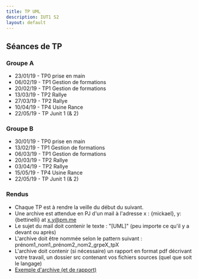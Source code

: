 ```yaml
---
title: TP UML 
description: IUT1 S2
layout: default
---
```


## Séances de TP

### Groupe A
+   23/01/19 - TP0 prise en main
+   06/02/19 - TP1 Gestion de formations
+   20/02/19 - TP1 Gestion de formations
+   13/03/19 - TP2 Rallye
+   27/03/19 - TP2 Rallye
+   10/04/19 - TP4 Usine Rance
+   22/05/19 - TP Junit 1 (& 2)

### Groupe B
+ 30/01/19 - TP0 prise en main
+ 13/02/19 - TP1 Gestion de formations
+ 06/03/19 - TP1 Gestion de formations
+ 20/03/19 - TP2 Rallye
+ 03/04/19 - TP2 Rallye
+ 15/05/19 - TP4 Usine Rance
+ 22/05/19 - TP Junit 1 (& 2)

### Rendus

+   Chaque TP est à rendre la veille du début du suivant.
+   Une archive est attendue en PJ d'un mail à l'adresse x : {mickael}, y: {bettinelli} at x.y@pm.me
+   Le sujet du mail doit contenir le texte : "[UML]" (peu importe ce qu'il y a devant ou après)
+   L'archive doit être nommée selon le pattern suivant : prénom1_nom1_prénom2_nom2_grpeX_tpX
+   L'archive doit contenir (si nécessaire) un rapport en format pdf décrivant votre travail, un dossier src contenant vos fichiers sources (quel que soit le langage)
+   [Exemple d'archive (et de rapport)](mickael_bettinelli_grpeA_tp0.zip)
